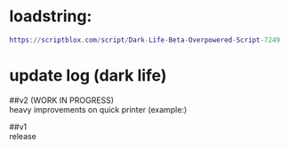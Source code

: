 # loadstring:
```lua
https://scriptblox.com/script/Dark-Life-Beta-Overpowered-Script-7249
```

# update log (dark life)  
##v2 (WORK IN PROGRESS)  
heavy improvements on quick printer (example:)

##v1  
release
